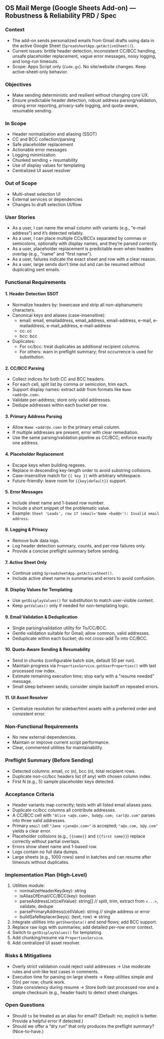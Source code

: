 ## OS Mail Merge (Google Sheets Add-on) — Robustness & Reliability PRD / Spec

### Context
- The add-on sends personalized emails from Gmail drafts using data in the active Google Sheet (`SpreadsheetApp.getActiveSheet()`).
- Current issues: brittle header detection, inconsistent CC/BCC handling, unsafe placeholder replacement, vague error messages, noisy logging, and long-run timeouts.
- Scope: Apps Script only (`Code.gs`). No site/website changes. Keep active-sheet-only behavior.

### Objectives
- Make sending deterministic and resilient without changing core UX.
- Ensure predictable header detection, robust address parsing/validation, strong error reporting, privacy-safe logging, and quota-aware, resumable sending.

### In Scope
- Header normalization and aliasing (SSOT)
- CC and BCC collection/parsing
- Safe placeholder replacement
- Actionable error messages
- Logging minimization
- Chunked sending + resumability
- Use of display values for templating
- Centralized UI asset resolver

### Out of Scope
- Multi-sheet selection UI
- External services or dependencies
- Changes to draft selection UI/flow

### User Stories
- As a user, I can name the email column with variants (e.g., "e-mail address") and it’s detected reliably.
- As a user, I can place multiple CCs/BCCs separated by commas or semicolons, optionally with display names, and they’re parsed correctly.
- As a user, placeholder replacement is predictable even when headers overlap (e.g., "name" and "first name").
- As a user, failures indicate the exact sheet and row with a clear reason.
- As a user, large sends don’t time out and can be resumed without duplicating sent emails.

### Functional Requirements

#### 1. Header Detection SSOT
- Normalize headers by: lowercase and strip all non-alphanumeric characters.
- Canonical keys and aliases (case-insensitive):
  - email: email, emailaddress, email_address, email-address, e-mail, e-mailaddress, e-mail_address, e-mail-address
  - cc: cc
  - bcc: bcc
- Duplicates:
  - For cc/bcc: treat duplicates as additional recipient columns.
  - For others: warn in preflight summary; first occurrence is used for substitution.

#### 2. CC/BCC Parsing
- Collect indices for both CC and BCC headers.
- For each cell, split list by comma or semicolon, trim each.
- Support display names: extract addr from formats like `Name <addr@x.com>`.
- Validate per-address; store only valid addresses.
- Dedupe addresses within each bucket per row.

#### 3. Primary Address Parsing
- Allow `Name <addr@x.com>` in the primary email column.
- If multiple addresses are present, error with clear remediation.
- Use the same parsing/validation pipeline as CC/BCC; enforce exactly one address.

#### 4. Placeholder Replacement
- Escape keys when building regexes.
- Replace in descending key-length order to avoid substring collisions.
- Case-insensitive match for `{{ key }}` with arbitrary whitespace.
- Future-friendly: leave room for `{{key|default}}` support.

#### 5. Error Messages
- Include sheet name and 1-based row number.
- Include a short snippet of the problematic value.
- Example: `Sheet 'Leads', row 17 (email='Name <bad@>'): Invalid email address`.

#### 6. Logging & Privacy
- Remove bulk data logs.
- Log header detection summary, counts, and per-row failures only.
- Provide a concise preflight summary before sending.

#### 7. Active Sheet Only
- Continue using `SpreadsheetApp.getActiveSheet()`.
- Include active sheet name in summaries and errors to avoid confusion.

#### 8. Display Values for Templating
- Use `getDisplayValues()` for substitution to match user-visible content.
- Keep `getValues()` only if needed for non-templating logic.

#### 9. Email Validation & Deduplication
- Single parsing/validation utility for To/CC/BCC.
- Gentle validation suitable for Gmail; allow common, valid addresses.
- Deduplicate within each bucket; do not cross-add To into CC/BCC.

#### 10. Quota-Aware Sending & Resumability
- Send in chunks (configurable batch size, default 50 per run).
- Maintain progress via `PropertiesService.getUserProperties()` with last processed row index.
- Estimate remaining execution time; stop early with a "resume needed" message.
- Small sleep between sends; consider simple backoff on repeated errors.

#### 11. UI Asset Resolver
- Centralize resolution for sidebar/html assets with a preferred order and consistent error.

### Non-Functional Requirements
- No new external dependencies.
- Maintain or improve current script performance.
- Clear, commented utilities for maintainability.

### Preflight Summary (Before Sending)
- Detected columns: email, cc (n), bcc (n), total recipient rows.
- Duplicate non-cc/bcc headers list (if any) with chosen column index.
- First N (e.g., 5) sample placeholder keys detected.

### Acceptance Criteria
- Header variants map correctly; tests with all listed email aliases pass.
- Duplicate cc/bcc columns all contribute addresses.
- A CC/BCC cell with `"Alice <a@x.com>, bob@y.com; carl@z.com"` parses into three valid addresses.
- Primary `email` cell `"Jane <jane@x.com>"` is accepted; `"a@x.com, b@y.com"` yields a clear error.
- Placeholder collisions (e.g., `{{name}}` and `{{first name}}`) replace correctly without partial overlaps.
- Errors show sheet name and 1-based row.
- Logs contain no full data dumps.
- Large sheets (e.g., 1000 rows) send in batches and can resume after timeouts without duplicates.

### Implementation Plan (High-Level)
1) Utilities module:
   - normalizeHeaderKey(key): string
   - isAliasOfEmail/CC/BCC(key): boolean
   - parseAddressList(cellValue): string[]  // split, trim, extract from `<...>`, validate, dedupe
   - parsePrimaryAddress(cellValue): string // single address or error
   - buildSafeReplacer(keys): (text, row) => string
2) Integrate utilities into `getSheetData()` and send flows; add BCC support.
3) Replace raw logs with summaries; add detailed per-row error context.
4) Switch to `getDisplayValues()` for templating.
5) Add chunking/resume via `PropertiesService`.
6) Add centralized UI asset resolver.

### Risks & Mitigations
- Overly strict validation could reject valid addresses → Use moderate rules and unit-like test cases in comments.
- Execution time for parsing on large sheets → Keep utilities simple and O(n) per row; chunk work.
- State consistency during resume → Store both last processed row and a simple checksum (e.g., header hash) to detect sheet changes.

### Open Questions
- Should `to` be treated as an alias for email? (Default: no; explicit is better. Provide a helpful error if detected.)
- Should we offer a “dry run” that only produces the preflight summary? (Nice-to-have.)


